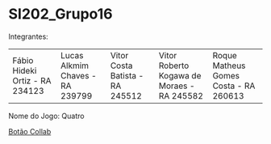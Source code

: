 # SI202_Grupo16

Integrantes:

<table>
 <tr>
<td> Fábio Hideki Ortiz - RA 234123 </td>
<td> Lucas Alkmim Chaves - RA 239799 </td>
<td> Vitor Costa Batista - RA 245512 </td>
<td> Vitor Roberto Kogawa de Moraes - RA 245582 </td>
<td> Roque Matheus Gomes Costa - RA 260613 </td>
 </tr>
</table>
 
Nome do Jogo: Quatro

<a href = "https://colab.research.google.com/drive/1J5hD9w-Y7OHrbeUwnBR6RxF0zXSnfDUG?usp=sharing">Botão Collab </a>
